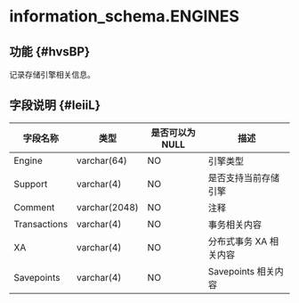 information_schema.ENGINES 
===============================================



功能 {#hvsBP}
-----------

记录存储引擎相关信息。

字段说明 {#leiiL}
-------------



|   **字段名称**   |    **类型**     | **是否可以为 NULL** |     **描述**      |
|--------------|---------------|----------------|-----------------|
| Engine       | varchar(64)   | NO             | 引擎类型            |
| Support      | varchar(4)    | NO             | 是否支持当前存储引擎      |
| Comment      | varchar(2048) | NO             | 注释              |
| Transactions | varchar(4)    | NO             | 事务相关内容          |
| XA           | varchar(4)    | NO             | 分布式事务 XA 相关内容   |
| Savepoints   | varchar(4)    | NO             | Savepoints 相关内容 |



